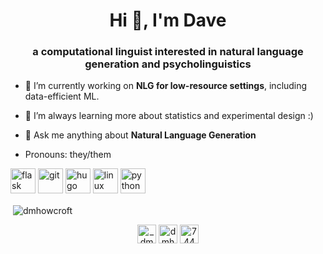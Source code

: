 <h1 align="center">Hi 👋, I'm Dave</h1>
<h3 align="center">a computational linguist interested in natural language generation and psycholinguistics</h3>

- 🔭 I’m currently working on **NLG for low-resource settings**, including data-efficient ML.

- 🌱 I’m always learning more about statistics and experimental design :)

- 💬 Ask me anything about **Natural Language Generation**

- Pronouns: they/them

<p align="left"><img src="https://www.vectorlogo.zone/logos/pocoo_flask/pocoo_flask-icon.svg" alt="flask" width="40" height="40"/> <img src="https://www.vectorlogo.zone/logos/git-scm/git-scm-icon.svg" alt="git" width="40" height="40"/> <img src="https://api.iconify.design/logos-hugo.svg" alt="hugo" width="40" height="40"/> <img src="https://devicons.github.io/devicon/devicon.git/icons/linux/linux-original.svg" alt="linux" width="40" height="40"/> <img src="https://devicons.github.io/devicon/devicon.git/icons/python/python-original.svg" alt="python" width="40" height="40"/></p><p>&nbsp;<img align="center" src="https://github-readme-stats.vercel.app/api?username=dmhowcroft&show_icons=true" alt="dmhowcroft" /></p>

<p align="center">
<a href="https://twitter.com/_dmh" target="blank"><img align="center" src="https://cdn.jsdelivr.net/npm/simple-icons@3.0.1/icons/twitter.svg" alt="_dmh" height="30" width="30" /></a>
<a href="https://linkedin.com/in/dmhowcroft" target="blank"><img align="center" src="https://cdn.jsdelivr.net/npm/simple-icons@3.0.1/icons/linkedin.svg" alt="dmhowcroft" height="30" width="30" /></a>
<a href="https://stackoverflow.com/users/744239" target="blank"><img align="center" src="https://cdn.jsdelivr.net/npm/simple-icons@3.0.1/icons/stackoverflow.svg" alt="744239" height="30" width="30" /></a>
</p>

